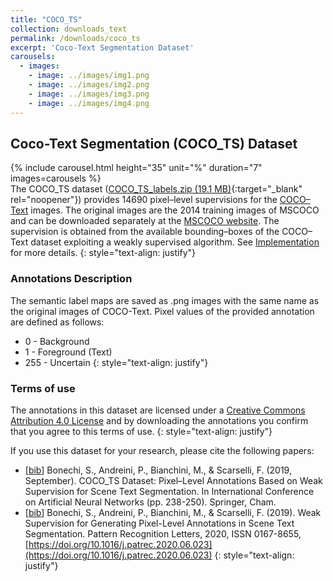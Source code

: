 ```yaml
---
title: "COCO_TS"
collection: downloads_text
permalink: /downloads/coco_ts
excerpt: 'Coco-Text Segmentation Dataset'
carousels:
  - images:
    - image: ../images/img1.png
    - image: ../images/img2.png
    - image: ../images/img3.png
    - image: ../images/img4.png
---
```


## Coco-Text Segmentation (COCO_TS) Dataset

{% include carousel.html height="35" unit="%" duration="7" images=carousels %}
<br>
The COCO_TS dataset ([COCO_TS_labels.zip (19.1 MB)](http://clem.diism.unisi.it/~coco_ts/download_coco_ts.html){:target="_blank" rel="noopener"}) provides 14690 pixel–level supervisions for the [COCO–Text](https://bgshih.github.io/cocotext/) images. The original images are the 2014 training images of MSCOCO and can be downloaded separately at the [MSCOCO website](http://cocodataset.org/#download). The supervision is obtained from the available bounding–boxes of the COCO–Text dataset exploiting a weakly supervised algorithm. See [Implementation](http://clem.diism.unisi.it/~coco_ts/implementation.html) for more details.
{: style="text-align: justify"}

### Annotations Description
The semantic label maps are saved as .png images with the same name as the original images of COCO-Text.
Pixel values of the provided annotation are defined as follows:
*  0 - Background
*  1 - Foreground (Text)
*  255 - Uncertain
{: style="text-align: justify"}

### Terms of use
The annotations in this dataset are licensed under a [Creative Commons Attribution 4.0 License](https://creativecommons.org/licenses/by/4.0/legalcode) and by downloading the annotations you confirm that you agree to this terms of use.
{: style="text-align: justify"}

If you use this dataset for your research, please cite the following papers:
* [[bib](http://clem.diism.unisi.it/~coco_ts/cite_COCO_TS.bib)] Bonechi, S., Andreini, P., Bianchini, M., & Scarselli, F. (2019, September). COCO_TS Dataset: Pixel–Level Annotations Based on Weak Supervision for Scene Text Segmentation. In International Conference on Artificial Neural Networks (pp. 238-250). Springer, Cham.
* [[bib](http://clem.diism.unisi.it/~coco_ts/cite_MLT_S.bib)] Bonechi, S., Andreini, P., Bianchini, M., & Scarselli, F. (2019). Weak Supervision for Generating Pixel-Level Annotations in Scene Text Segmentation. Pattern Recognition Letters, 2020, ISSN 0167-8655, [https://doi.org/10.1016/j.patrec.2020.06.023](https://doi.org/10.1016/j.patrec.2020.06.023)
{: style="text-align: justify"}
